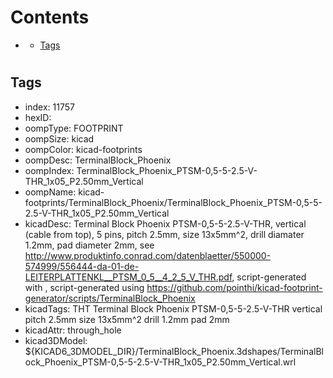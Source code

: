 



Contents
========

* [](#)
	* [Tags](#tags)

# 

## Tags

- index: 11757
- hexID: 
- oompType: FOOTPRINT
- oompSize: kicad
- oompColor: kicad-footprints
- oompDesc: TerminalBlock_Phoenix
- oompIndex: TerminalBlock_Phoenix_PTSM-0,5-5-2.5-V-THR_1x05_P2.50mm_Vertical
- oompName: kicad-footprints/TerminalBlock_Phoenix/TerminalBlock_Phoenix_PTSM-0,5-5-2.5-V-THR_1x05_P2.50mm_Vertical
- kicadDesc: Terminal Block Phoenix PTSM-0,5-5-2.5-V-THR, vertical (cable from top), 5 pins, pitch 2.5mm, size 13x5mm^2, drill diamater 1.2mm, pad diameter 2mm, see http://www.produktinfo.conrad.com/datenblaetter/550000-574999/556444-da-01-de-LEITERPLATTENKL__PTSM_0_5__4_2_5_V_THR.pdf, script-generated with , script-generated using https://github.com/pointhi/kicad-footprint-generator/scripts/TerminalBlock_Phoenix
- kicadTags: THT Terminal Block Phoenix PTSM-0,5-5-2.5-V-THR vertical pitch 2.5mm size 13x5mm^2 drill 1.2mm pad 2mm
- kicadAttr: through_hole
- kicad3DModel: ${KICAD6_3DMODEL_DIR}/TerminalBlock_Phoenix.3dshapes/TerminalBlock_Phoenix_PTSM-0,5-5-2.5-V-THR_1x05_P2.50mm_Vertical.wrl
